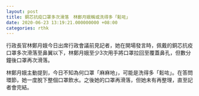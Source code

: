```yaml
---
layout: post
title: 銅芯抗疫口罩多次滑落　林鄭月娥稱或洗得多「鬆咗」
date: 2020-06-23 13:19:21.000000000 +08:00
categories: rthk
---
```


行政長官林鄭月娥今日出席行政會議前見記者，她在開場發言時，佩戴的銅芯抗疫口罩多次滑落至鼻翼以下，林鄭月娥至少3次用手將口罩拉回至覆蓋鼻孔，但數分鐘後口罩再次滑落。

林鄭月娥主動提到，今日不知為何口罩「麻麻地」，可能是洗得多「鬆咗」。在答問環節，她一度脫下整個口罩飲水。之後她的口罩再滑落，但她未有再整理，直至記者會完結。
